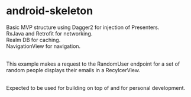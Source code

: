 # android-skeleton
Basic MVP structure using Dagger2 for injection of Presenters. 
</br>RxJava and Retrofit for networking.
</br>Realm DB for caching.
</br>NavigationView for navigation.

</br>This example makes a request to the RandomUser endpoint for a set of random people displays their emails in a RecylcerView.

</br>Expected to be used for building on top of and for personal development.
